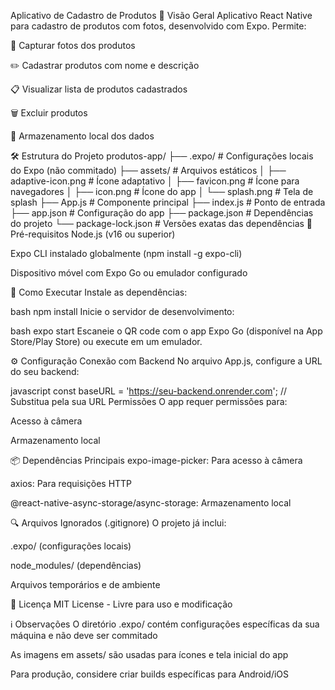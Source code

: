 Aplicativo de Cadastro de Produtos
📱 Visão Geral
Aplicativo React Native para cadastro de produtos com fotos, desenvolvido com Expo. Permite:

📸 Capturar fotos dos produtos

✏️ Cadastrar produtos com nome e descrição

📋 Visualizar lista de produtos cadastrados

🗑️ Excluir produtos

💾 Armazenamento local dos dados

🛠️ Estrutura do Projeto
produtos-app/
├── .expo/                # Configurações locais do Expo (não commitado)
├── assets/               # Arquivos estáticos
│   ├── adaptive-icon.png # Ícone adaptativo
│   ├── favicon.png       # Ícone para navegadores
│   ├── icon.png          # Ícone do app
│   └── splash.png        # Tela de splash
├── App.js                # Componente principal
├── index.js              # Ponto de entrada
├── app.json              # Configuração do app
├── package.json          # Dependências do projeto
└── package-lock.json     # Versões exatas das dependências
🔧 Pré-requisitos
Node.js (v16 ou superior)

Expo CLI instalado globalmente (npm install -g expo-cli)

Dispositivo móvel com Expo Go ou emulador configurado

🚀 Como Executar
Instale as dependências:

bash
npm install
Inicie o servidor de desenvolvimento:

bash
expo start
Escaneie o QR code com o app Expo Go (disponível na App Store/Play Store) ou execute em um emulador.

⚙️ Configuração
Conexão com Backend
No arquivo App.js, configure a URL do seu backend:

javascript
const baseURL = 'https://seu-backend.onrender.com'; // Substitua pela sua URL
Permissões
O app requer permissões para:

Acesso à câmera

Armazenamento local

📦 Dependências Principais
expo-image-picker: Para acesso à câmera

axios: Para requisições HTTP

@react-native-async-storage/async-storage: Armazenamento local

🔍 Arquivos Ignorados (.gitignore)
O projeto já inclui:

.expo/ (configurações locais)

node_modules/ (dependências)

Arquivos temporários e de ambiente

📄 Licença
MIT License - Livre para uso e modificação

ℹ️ Observações
O diretório .expo/ contém configurações específicas da sua máquina e não deve ser commitado

As imagens em assets/ são usadas para ícones e tela inicial do app

Para produção, considere criar builds específicas para Android/iOS
